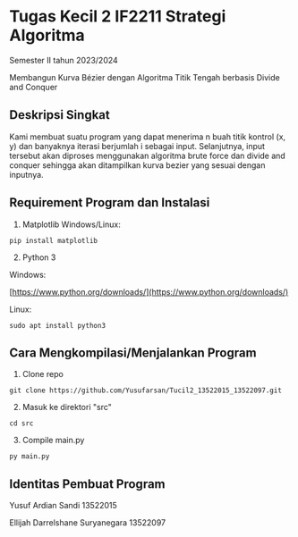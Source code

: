 # Tugas Kecil 2 IF2211 Strategi Algoritma 
Semester II tahun 2023/2024 

Membangun Kurva Bézier dengan Algoritma Titik Tengah berbasis Divide and Conquer 

## Deskripsi Singkat
Kami membuat suatu program yang dapat menerima n buah titik kontrol (x, y) dan banyaknya iterasi berjumlah i sebagai input. Selanjutnya, input tersebut akan diproses menggunakan algoritma brute force dan divide and conquer sehingga akan ditampilkan kurva bezier yang sesuai dengan inputnya.

## Requirement Program dan Instalasi
1. Matplotlib
Windows/Linux:
```
pip install matplotlib
```
2. Python 3

Windows:

[https://www.python.org/downloads/](https://www.python.org/downloads/)

Linux:
```
sudo apt install python3
```

## Cara Mengkompilasi/Menjalankan Program
1. Clone repo
```
git clone https://github.com/Yusufarsan/Tucil2_13522015_13522097.git
```
2. Masuk ke direktori "src"
```
cd src
```
3. Compile main.py
```
py main.py
```

## Identitas Pembuat Program
Yusuf Ardian Sandi                 13522015

Ellijah Darrelshane Suryanegara    13522097
